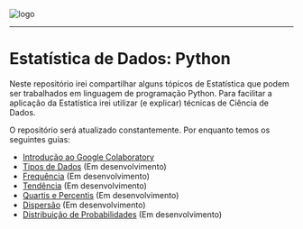 ![logo](https://i.ibb.co/YthtbLh/Giifff-mid.gif)
***
# Estatística de Dados: Python
Neste repositório irei compartilhar alguns tópicos de Estatística que podem ser trabalhados em linguagem de programação Python. Para facilitar a aplicação da Estatística irei utilizar (e explicar) técnicas de Ciência de Dados.

O repositório será atualizado constantemente. Por enquanto temos os seguintes guias:

* [Introdução ao Google Colaboratory](https://github.com/Wreef/EstatisticaDeDados/tree/main/Introdu%C3%A7%C3%A3o%20ao%20Google%20Colaboratory)
* [Tipos de Dados](https://github.com/Wreef/EstatisticaDeDados/tree/main/Tipos%20de%20Dados) (Em desenvolvimento)
* [Frequência](https://github.com/Wreef/EstatisticaDeDados/tree/main/Tipos%20de%20Dados) (Em desenvolvimento)
* [Tendência](https://github.com/Wreef/EstatisticaDeDados/tree/main/Tipos%20de%20Dados) (Em desenvolvimento)
* [Quartis e Percentis](https://github.com/Wreef/EstatisticaDeDados/tree/main/Tipos%20de%20Dados) (Em desenvolvimento)
* [Dispersão](https://github.com/Wreef/EstatisticaDeDados/tree/main/Tipos%20de%20Dados) (Em desenvolvimento)
* [Distribuição de Probabilidades](https://github.com/Wreef/EstatisticaDeDados/tree/main/Tipos%20de%20Dados) (Em desenvolvimento)

